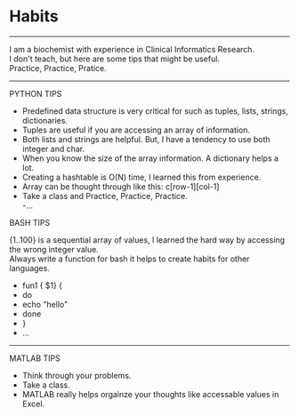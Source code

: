 # Habits 

<div>
    <div></div>
    <hr class="styled-hr" />
    <div></div>
 </div>
I am a biochemist with experience in Clinical Informatics Research.  <br>
I don't teach, but here are some tips that might be useful. <br>
Practice, Practice, Pratice. <br>
<div>
    <div></div>
    <hr class="styled-hr" />
    <div></div>
 </div>
 
PYTHON TIPS <br>

  - Predefined data structure is very critical for such as tuples, lists, strings, dictionaries. <br>
  - Tuples are useful if you are accessing an array of information. <br>
  - Both lists and strings are helpful. But, I have a tendency to use both integer and char. <br>
  - When you know the size of the array information. A dictionary helps a lot. <br>
  - Creating a hashtable is O(N) time, I learned this from experience. <br>
  - Array can be thought through like this: c[row-1][col-1] <br>
  - Take a class and Practice, Practice, Practice. <br>
  -... <br>

BASH TIPS <br>

  {1..100} is a sequential array of values, I learned the hard way by accessing the wrong integer value. <br>
  Always write a function for bash it helps to create habits for other languages. <br>
  - fun1 { $1} { <br>
  - do  <br>
  - echo "hello" <br>
  - done <br>
  - } <br>
  - ... <br>
  
  <div>
    <div></div>
    <hr class="styled-hr" />
    <div></div>
 </div>
 
MATLAB TIPS <br>

  - Think through your problems. <br>
  - Take a class. <br>
  - MATLAB really helps orgainze your thoughts like accessable values in Excel. <br>

